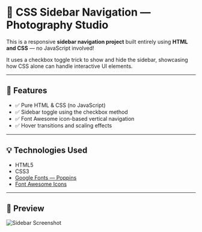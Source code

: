 # 📸 CSS Sidebar Navigation — Photography Studio

This is a responsive **sidebar navigation project** built entirely using **HTML and CSS** — no JavaScript involved!

It uses a checkbox toggle trick to show and hide the sidebar, showcasing how CSS alone can handle interactive UI elements.

---

## 🔧 Features

- ✅ Pure HTML & CSS (no JavaScript)
- ✅ Sidebar toggle using the checkbox method
- ✅ Font Awesome icon-based vertical navigation
- ✅ Hover transitions and scaling effects

---

## 💡 Technologies Used

- HTML5  
- CSS3  
- [Google Fonts — Poppins](https://fonts.google.com/specimen/Poppins)  
- [Font Awesome Icons](https://fontawesome.com/)

---

## 🎯 Preview

![Sidebar Screenshot]()



